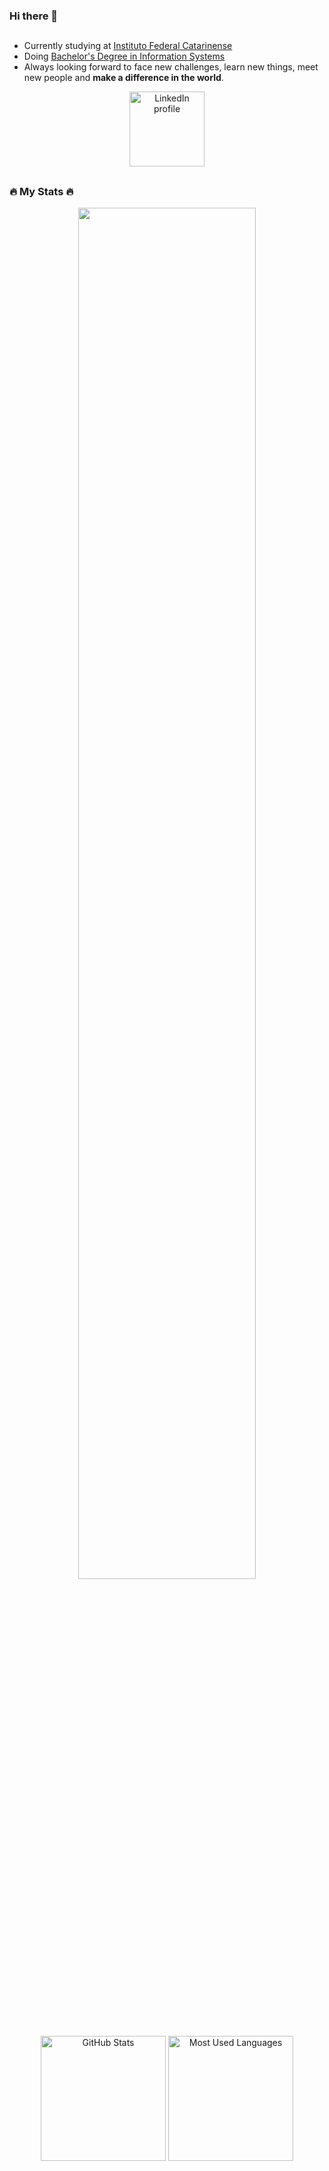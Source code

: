 ### Hi there 👋
##
- Currently studying at [Instituto Federal Catarinense](https://araquari.ifc.edu.br/)
- Doing [Bachelor's Degree in Information Systems](https://bsi.araquari.ifc.edu.br/)
- Always looking forward to face new challenges, learn new things, meet new people and **make a difference in the world**.

<div align='center'>
  <div id='badges'>
    <a href='https://www.linkedin.com/in/marcus-costa-graciano/'>
      <img width='120em' src="https://img.shields.io/badge/LinkedIn-blue?logo=linkedin&logoColor=white&style=for-the-badge" alt='LinkedIn profile'>
    </a>
  </div>
<!--   <a href='#'>
  <img width='120em' src='https://komarev.com/ghpvc/?username=marcuscostagraciano&style=flat-square&color=blue'  alt="Number of profile views">
  </a> -->
</div>

##
### 🔥 My Stats 🔥
<div align='center'>
  <img width='75%' src='https://github-readme-streak-stats.herokuapp.com?user=marcuscostagraciano&theme=transparent&hide_border=true&mode=weekly' />
  <img height='200em' src='https://github-readme-stats.vercel.app/api?username=marcuscostagraciano&show_icons=true&theme=transparent&include_all_commits=true&hide_border=true&count_private=false' alt='GitHub Stats'>
  <img height='200em' src='https://github-readme-stats.vercel.app/api/top-langs/?username=marcuscostagraciano&layout=compact&langs_count=7&theme=transparent&hide_border=true' alt='Most Used Languages'>
</div>

##

